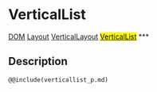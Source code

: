 # VerticalList
<span class="inheritance">
<a href="#Documentation/core/dom">DOM</a>
<a class="inheritance" href="#Documentation/elements/layout/layout">Layout</a>
<a class="inheritance" href="#Documentation/elements/layout/verticallayout">VerticalLayout</a>
<a class="inheritance" href="#Documentation/elements/verticallist"><mark>VerticalList</mark></a>
</span>
***

## Description

```div-parameter
@@include(verticallist_p.md)
```